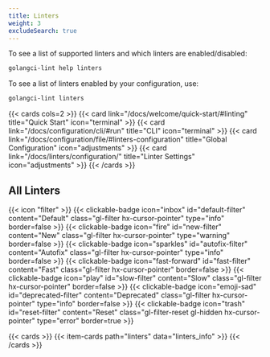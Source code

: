 ```yaml
---
title: Linters
weight: 3
excludeSearch: true
---
```


To see a list of supported linters and which linters are enabled/disabled:

```bash
golangci-lint help linters
```

To see a list of linters enabled by your configuration, use:

```bash
golangci-lint linters
```

{{< cards cols=2 >}}
    {{< card link="/docs/welcome/quick-start/#linting" title="Quick Start" icon="terminal" >}}
    {{< card link="/docs/configuration/cli/#run" title="CLI" icon="terminal" >}}
    {{< card link="/docs/configuration/file/#linters-configuration" title="Global Configuration" icon="adjustments" >}}
    {{< card link="/docs/linters/configuration/" title="Linter Settings" icon="adjustments" >}}
{{< /cards >}}

## All Linters

<div class="hx-mt-6">
    {{< icon "filter" >}}
    {{< clickable-badge icon="inbox" id="default-filter" content="Default" class="gl-filter hx-cursor-pointer" type="info" border=false >}}
    {{< clickable-badge icon="fire" id="new-filter" content="New" class="gl-filter hx-cursor-pointer" type="warning" border=false >}}
    {{< clickable-badge icon="sparkles" id="autofix-filter" content="Autofix" class="gl-filter hx-cursor-pointer" type="info" border=false >}}
    {{< clickable-badge icon="fast-forward" id="fast-filter" content="Fast" class="gl-filter hx-cursor-pointer" border=false >}}
    {{< clickable-badge icon="play" id="slow-filter" content="Slow" class="gl-filter hx-cursor-pointer" border=false >}}
    {{< clickable-badge icon="emoji-sad" id="deprecated-filter" content="Deprecated" class="gl-filter hx-cursor-pointer" type="info" border=false >}}
    {{< clickable-badge icon="trash" id="reset-filter" content="Reset" class="gl-filter-reset gl-hidden hx-cursor-pointer" type="error" border=true >}}
</div>

{{< cards >}}
    {{< item-cards path="linters" data="linters_info" >}}
{{< /cards >}}
